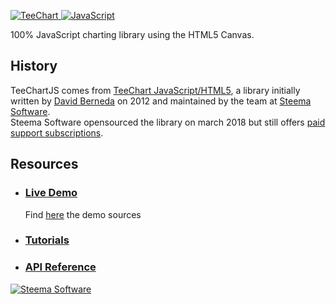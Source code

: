 [![TeeChart](https://raw.githubusercontent.com/wiki/Steema/TeeChartJS/teechart.png)
![JavaScript](https://raw.githubusercontent.com/wiki/Steema/TeeChartJS/teechart_html5.png)](https://www.steema.com/product/html5)

100% JavaScript charting library using the HTML5 Canvas.

## History

TeeChartJS comes from [TeeChart JavaScript/HTML5](https://www.steema.com/product/html5), a library initially written by [David Berneda](https://github.com/davidberneda) on 2012 and maintained by the team at [Steema Software](https://www.steema.com).  
Steema Software opensourced the library on march 2018 but still offers [paid support subscriptions](https://www.steema.com/product/html5#pricing).

## Resources

* ### [Live Demo](https://www.steema.com/files/public/teechart/html5/latest/demos/)
  Find [here](https://github.com/Steema/TeeChartJS/tree/master/demos) the demo sources
* ### [Tutorials](https://github.com/Steema/TeeChartJS/wiki)
* ### [API Reference](http://teechart.net/docs/TeeChartHTML5Reference.htm)

[![Steema Software](https://raw.githubusercontent.com/wiki/Steema/TeeChartJS/logo-steema.png)](https://www.steema.com/)
